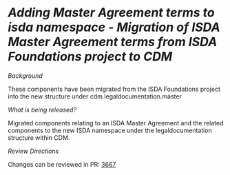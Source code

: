 # *Adding Master Agreement terms to isda namespace - Migration of ISDA Master Agreement terms from ISDA Foundations project to CDM*

_Background_

These components have been migrated from the ISDA Foundations project into the new structure under cdm.legaldocumentation.master

_What is being released?_

Migrated components relating to an ISDA Master Agreement and the related components to the new ISDA namespace under the legaldocumentation structure within CDM.

_Review Directions_

Changes can be reviewed in PR: [3667](https://github.com/finos/common-domain-model/pull/3677)
